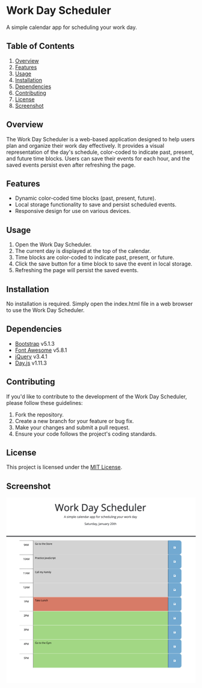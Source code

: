 # Work Day Scheduler

A simple calendar app for scheduling your work day.

## Table of Contents

1. [Overview](#overview)
2. [Features](#features)
3. [Usage](#usage)
4. [Installation](#installation)
5. [Dependencies](#dependencies)
6. [Contributing](#contributing)
7. [License](#license)
8. [Screenshot](#Screenshot)

## Overview

The Work Day Scheduler is a web-based application designed to help users plan and organize their work day effectively. It provides a visual representation of the day's schedule, color-coded to indicate past, present, and future time blocks. Users can save their events for each hour, and the saved events persist even after refreshing the page.

## Features

- Dynamic color-coded time blocks (past, present, future).
- Local storage functionality to save and persist scheduled events.
- Responsive design for use on various devices.

## Usage

1. Open the Work Day Scheduler.
2. The current day is displayed at the top of the calendar.
3. Time blocks are color-coded to indicate past, present, or future.
4. Click the save button for a time block to save the event in local storage.
5. Refreshing the page will persist the saved events.

## Installation

No installation is required. Simply open the index.html file in a web browser to use the Work Day Scheduler.

## Dependencies

- [Bootstrap](https://getbootstrap.com/) v5.1.3
- [Font Awesome](https://fontawesome.com/) v5.8.1
- [jQuery](https://jquery.com/) v3.4.1
- [Day.js](https://day.js.org/) v1.11.3

## Contributing

If you'd like to contribute to the development of the Work Day Scheduler, please follow these guidelines:
1. Fork the repository.
2. Create a new branch for your feature or bug fix.
3. Make your changes and submit a pull request.
4. Ensure your code follows the project's coding standards.

## License

This project is licensed under the [MIT License](LICENSE).

## Screenshot

![Badges](./challenge5%20img.png)